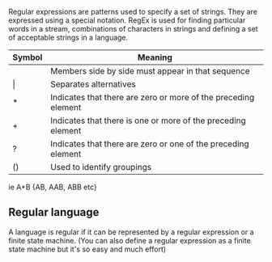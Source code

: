 Regular expressions are patterns used to specify a set of strings. They are expressed using a special notation. 
RegEx is used for finding particular words in a stream, combinations of characters in strings and defining a set of acceptable strings in a language.

| Symbol | Meaning                                                        |
| ------ | -------------------------------------------------------------- |
|        | Members side by side must appear in that sequence              |
| \|     | Separates alternatives                                         |
| \*     | Indicates that there are zero or more of the preceding element |
| \+     | Indicates that there is one or more of the preceding element   |
| \?     | Indicates that there are zero or one of the preceding element  |
| ()     | Used to identify groupings                                                               |

ie A+B {AB, AAB, ABB etc}


## Regular language

A language is regular if it can be represented by a regular expression or a finite state machine.
(You can also define a regular expression as a finite state machine but it's so easy and much effort)